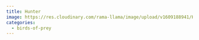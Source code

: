 ```yaml
---
title: Hunter
image: https://res.cloudinary.com/rama-llama/image/upload/v1609188941/Hawk_in_Flight_hjom1f.jpg
categories:
  - birds-of-prey
---
```

